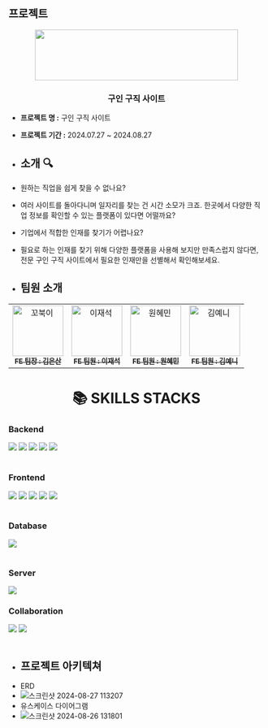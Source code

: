 ## 프로젝트
<p align="middle">
  <img src="https://github.com/user-attachments/assets/92389d75-4ee9-4719-a5a6-8cfb6946fee0" width="400px" height="100px"/>
</p>


### <div align="center"> 구인 구직 사이트 </div>

- **프로젝트 명 :** 구인 구직 사이트
- **프로젝트 기간 :** 2024.07.27 ~ 2024.08.27

- ## 소개 🔍
- 원하는 직업을 쉽게 찾을 수 없나요?
- 여러 사이트를 돌아다니며 일자리를 찾는 건 시간 소모가 크죠. 한곳에서 다양한 직업 정보를 확인할 수 있는 플랫폼이 있다면 어떨까요?
- 기업에서 적합한 인재를 찾기가 어렵나요?
- 필요로 하는 인재를 찾기 위해 다양한 플랫폼을 사용해 보지만 만족스럽지 않다면, 전문 구인 구직 사이트에서 필요한 인재만을 선별해서 확인해보세요.



- ## 팀원 소개 
<table>
  <tbody>
    <tr>
      <td align="center">
        <a href="https://github.com/ESKKorea">
          <img src="https://github.com/user-attachments/assets/664622b3-722c-423a-b4e4-5600e45e0d3e" alt="꼬북이" width="100px"/>
          <br />
          <sub><b>FE 팀장 : 김은산 </b></sub>
        </a>
        <br />
      </td>
      <td align="center">
        <a href="https://github.com/fidnem3">
          <img src="https://github.com/user-attachments/assets/472f56d0-be64-4f8b-b17d-da8fa7f0332d" alt="이재석" width="100px"/>
          <br />
          <sub><b>FE 팀원 : 이재석 </b></sub>
        </a>
        <br />
      </td>
      <td align="center">
        <a href="https://github.com/loismeow">
          <img src="https://github.com/user-attachments/assets/a823766e-74f6-4faf-9908-6c59f65a559f" alt="원혜민" width="100px"/>
          <br />
          <sub><b>FE 팀원 : 원혜민 </b></sub>
        </a>
        <br />
      </td>
      <td align="center">
        <a href="https://github.com/Ye-ni">
          <img src="https://github.com/user-attachments/assets/b34262fb-3fe9-4821-84d3-233a76e12439" alt="김예니" width="100px"/>
          <br />
          <sub><b>FE 팀원 : 김예니 </b></sub>
        </a>
        <br />
      </td>
    </tr>
  </tbody>
</table>

<div align="center">
  <h1>📚 SKILLS STACKS</h1>
</div>

<div align="left">
  <h3>Backend</h3>
  <img src="https://img.shields.io/badge/java-007396?style=for-the-badge&logo=java&logoColor=white"> 
  <img src="https://img.shields.io/badge/node.js-339933?style=for-the-badge&logo=Node.js&logoColor=white">
  <img src="https://img.shields.io/badge/springboot-6DB33F?style=for-the-badge&logo=springboot&logoColor=white">
  <img src="https://img.shields.io/badge/spring-6DB33F?style=for-the-badge&logo=spring&logoColor=white">
  <img src="https://img.shields.io/badge/gradle-02303A?style=for-the-badge&logo=gradle&logoColor=white">
  <br><br>
  

  <h3>Frontend</h3>
  <img src="https://img.shields.io/badge/html5-E34F26?style=for-the-badge&logo=html5&logoColor=white"> 
  <img src="https://img.shields.io/badge/css-1572B6?style=for-the-badge&logo=css3&logoColor=white"> 
  <img src="https://img.shields.io/badge/javascript-F7DF1E?style=for-the-badge&logo=javascript&logoColor=black"> 
  <img src="https://img.shields.io/badge/jquery-0769AD?style=for-the-badge&logo=jquery&logoColor=white">
  <img src="https://img.shields.io/badge/bootstrap-7952B3?style=for-the-badge&logo=bootstrap&logoColor=white">
  <br><br>
  

  <h3>Database</h3>
  <img src="https://img.shields.io/badge/oracle-F80000?style=for-the-badge&logo=oracle&logoColor=white">
  <br><br>
  
  <h3>Server</h3>
  <img src="https://img.shields.io/badge/apache tomcat-F8DC75?style=for-the-badge&logo=apachetomcat&logoColor=white">
  <h3>Collaboration</h3>
  <img src="https://img.shields.io/badge/github-181717?style=for-the-badge&logo=github&logoColor=white">
  <img src="https://img.shields.io/badge/fontawesome-339AF0?style=for-the-badge&logo=fontawesome&logoColor=white">
  <br><br>
</div>

- ## 프로젝트 아키텍쳐
- ERD
- ![스크린샷 2024-08-27 113207](https://github.com/user-attachments/assets/5e07c004-1699-4d83-94ef-3033a6472c44)
- 유스케이스 다이어그램
- ![스크린샷 2024-08-26 131801](https://github.com/user-attachments/assets/de4629bd-ccf3-4636-87d9-fbaeabfc27d6)
